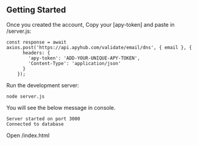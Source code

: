 ## Getting Started

Once you created the account, Copy your [apy-token] and paste in /server.js:

```
const response = await axios.post('https://api.apyhub.com/validate/email/dns', { email }, {
      headers: {
        'apy-token': 'ADD-YOUR-UNIQUE-APY-TOKEN',
        'Content-Type': 'application/json'
      }
    });

```

Run the development server:

```
node server.js

```

You will see the below message in console.

```
Server started on port 3000
Connected to database

```

Open /index.html


